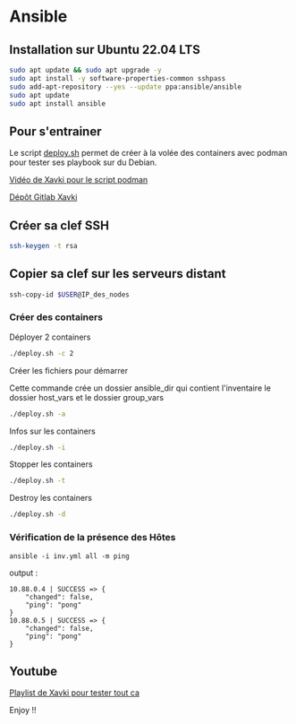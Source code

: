 # Ansible 

## Installation sur Ubuntu 22.04 LTS
```bash
sudo apt update && sudo apt upgrade -y
sudo apt install -y software-properties-common sshpass
sudo add-apt-repository --yes --update ppa:ansible/ansible
sudo apt update
sudo apt install ansible
```

## Pour s'entrainer
Le script [deploy.sh](Script/deploy-ansible.sh) permet de créer à la volée des containers avec podman pour tester ses playbook sur du Debian.

[Vidéo de Xavki pour le script podman](https://www.youtube.com/watch?v=Ia9nwOLernk&list=PLn6POgpklwWoCpLKOSw3mXCqbRocnhrh-&index=129)


[ Dépôt Gitlab Xavki](https://gitlab.com/xavki/presentation-ansible-fr/-/tree/master/14-plateforme-dev-docker)

## Créer sa clef SSH
```bash
ssh-keygen -t rsa
```

## Copier sa clef sur les serveurs distant
```bash
ssh-copy-id $USER@IP_des_nodes
```

### Créer des containers
Déployer 2 containers
```bash
./deploy.sh -c 2
```

Créer les fichiers pour démarrer

Cette commande crée un dossier ansible_dir qui contient l'inventaire le dossier host_vars et le dossier group_vars
```bash
./deploy.sh -a
```

Infos sur les containers
```bash
./deploy.sh -i
```

Stopper les containers
```bash
./deploy.sh -t
```

Destroy les containers
```bash
./deploy.sh -d
```

### Vérification de la présence des Hôtes
```
ansible -i inv.yml all -m ping   
```

output :
```
10.88.0.4 | SUCCESS => {
    "changed": false,
    "ping": "pong"
}
10.88.0.5 | SUCCESS => {
    "changed": false,
    "ping": "pong"
}
```

## Youtube
[Playlist de Xavki pour tester tout ca](https://www.youtube.com/playlist?list=PLn6POgpklwWoCpLKOSw3mXCqbRocnhrh-)

Enjoy !!